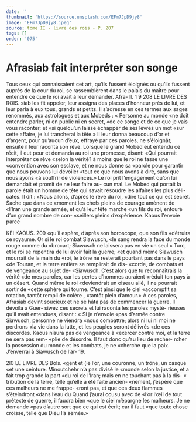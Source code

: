 ```yaml
---
date: ''
thumbnail: 'https://source.unsplash.com/EFm7JpD9jy8'
image: 'EFm7JpD9jy8.jpeg'
source: tome II - livre des rois - P. 207
tags: []
order: '075'
---
```


# Afrasiab fait interpréter son songe

Tous ceux qui connaissaient cet art, qu’ils fussent éloignés ou qu’ils fussent auprès de la cour du roi,
se rassemblèrent dans le palais du maître pour entendre ce que le roi avait à leur demander. Afra-
ll. 1 9
208 LE LIVRE DES ROIS.
siab les fit appeler, leur assigna des places d’honneur
près de lui, et leur parla à eux tous, grands et petits. Il s’adresse en ces termes aux sages renommés,
aux astrologues et aux Mobeds : « Personne au monde «ne doit entendre parler, ni en public ni en secret, «de ce songe et de ce que je vais vous raconter; et «si quelqu’un laisse échapper de ses lèvres un mot
«sur cette affaire, je lui trancherai la tête.» Il leur donna beaucoup d’or et d’argent, pour qu’aucun
d’eux, effrayé par ces paroles, ne s’éloignât; ensuite
il leur raconta son rêve. Lorsque le grand Mobed eut entendu ce récit, il eut peur et demanda au roi une promesse, disant: «Qui pourrait interpréter ce rêve «selon la vérité? à moins que le roi ne fasse une «convention avec son esclave, et ne nous donne sa «parole pour garantir que nous pouvons lui dévoiler «tout ce que nous avons à dire, sans que nous ayons «à souffrir de violences.» Le roi prit l’engagement
qu’on lui demandait et promit de ne leur faire au- cun mal.
Le Mobed qui portait la parole était un homme de tête qui savait résoudre les alfaires les plus déli- cates. Il dit : «Nous allons, d’après le rêve du roi, «dire tout ce qui est secret. Sache que dans ce «moment les chefs pleins de courage amènent de «l’Iran une grande armée, et qu’à leur tête marche
«un fils du roi, entouré d’un grand nombre de con- «seillers pleins d’expérience. Kaous l’envoie parce

KEI KAOUS. 209 «qu’il espère, d’après son horoscope, que son fils
«détruira ce royaume. Or si le roi combat Siawusch,
«le sang rendra la face du monde rouge comme du
«brocart; Siawusch ne laissera pas en vie un seul
« Turc, et le roi se repentira de lui avoir fait la guerre;
«et quand même Siawusch mourrait de la main du
«roi, le trône ne resterait pourtant pas dans le pays
«de Touran, et la terre entière se remplirait de dis-
«corde, de combats et de vengeance au sujet de- «Siawusch. C’est alors que tu reconnaîtrais la vérité
«de mes paroles, car les pertes d’hommes auraient
«réduit ton pays à un désert. Quand même le roi
«deviendrait un oiseau ailé, il ne pourrait sortir de
«cette sphère qui tourne. C’est ainsi que le ciel
«accompfit sa rotation, tantôt rempli de colère , «tantôt plein d’amour.»
A ces paroles, Afrasiab devint soucieux et ne se
hâta pas de commencer la guerre. Il dévoila à Guer-
siwez ces secrets et lui raconta les paroles mysté- rieuses qu’il avait entendues, disant : « Si je n’envoie
«pas d’armée contre Siawusch, personne ne viendra «nous combattre; alors ni lui ni moi ne perdrons «la vie dans la lutte, et les peuples seront délivrés
«de ces discordes. Kaous n’aura pas de vengeance à
«exercer contre moi, et la terre ne sera pas rem- «plie de désordre. Il faut donc qu’au lieu de recher-
rcher la possession du monde et les combats, je ne «cherche que la paix. J’enverrai à Siawusch de l’ar- 19.

2l0 LE LIVRE DES Bols.
«gent et (le l’or, une couronne, un trône, un casque
«et une ceinture. Minoutchehr n’a pas divisé le «monde selon la justice, et a fait trop grande la part «du roi de l’Iran; mais en ne touchant pas à la dis-
« tribution de la terre, telle qu’elle a été faite ancien- «nement, j’espère que ces malheurs ne me frappe- «ront pas, et que ces deux flammes s’éteindront «dans l’eau du Quand j’aurai cousu avec de
«l’or l’œil de tout prétexte de guerre, il faudra bien
«que le ciel m’épargne les malheurs. Je ne demande
«pas d’autre sort que ce qui est écrit; car il faut
«que toute chose croisse, telle que Dieu l’a semée.»
